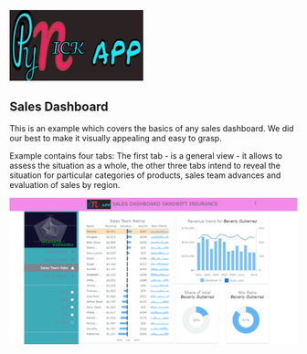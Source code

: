 [<img src="https://github.com/Nickjas/sales-dashboard/blob/recolab/im1.jpg" width="234px" alt="AnyChart - Robust JavaScript/HTML5 Chart library for any project">](https://www.anychart.com)

## Sales Dashboard 
This is an example which covers the basics of any sales dashboard. We did our best to make it visually appealing and easy to grasp.

Example contains four tabs: The first tab - is a general view - it allows to assess the situation as a whole, the other three tabs intend to reveal the situation for particular categories of products, sales team advances and evaluation of sales by region.



[<img src="https://github.com/Nickjas/sales-dashboard/blob/recolab/sales-dash.gif" alt="Sales Dashboard | AnyChart">](https://www.anychart.com/solutions/sales-dashboard-solution/)


